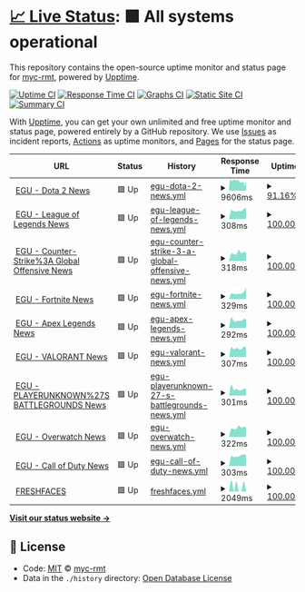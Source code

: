 # [📈 Live Status](https://myc-rmt.github.io/upptime): <!--live status--> **🟩 All systems operational**

This repository contains the open-source uptime monitor and status page for [myc-rmt](https://myc-rmt.github.io/upptime), powered by [Upptime](https://github.com/upptime/upptime).

[![Uptime CI](https://github.com/koj-co/upptime/workflows/Uptime%20CI/badge.svg)](https://github.com/koj-co/upptime/actions?query=workflow%3A%22Uptime+CI%22)
[![Response Time CI](https://github.com/koj-co/upptime/workflows/Response%20Time%20CI/badge.svg)](https://github.com/koj-co/upptime/actions?query=workflow%3A%22Response+Time+CI%22)
[![Graphs CI](https://github.com/koj-co/upptime/workflows/Graphs%20CI/badge.svg)](https://github.com/koj-co/upptime/actions?query=workflow%3A%22Graphs+CI%22)
[![Static Site CI](https://github.com/koj-co/upptime/workflows/Static%20Site%20CI/badge.svg)](https://github.com/koj-co/upptime/actions?query=workflow%3A%22Static+Site+CI%22)
[![Summary CI](https://github.com/koj-co/upptime/workflows/Summary%20CI/badge.svg)](https://github.com/koj-co/upptime/actions?query=workflow%3A%22Summary+CI%22)

With [Upptime](https://upptime.js.org), you can get your own unlimited and free uptime monitor and status page, powered entirely by a GitHub repository. We use [Issues](https://github.com/myc-rmt/upptime/issues) as incident reports, [Actions](https://github.com/myc-rmt/upptime/actions) as uptime monitors, and [Pages](https://myc-rmt.github.io/upptime) for the status page.

<!--start: status pages-->
<!-- This summary is generated by Upptime (https://github.com/upptime/upptime) -->
<!-- Do not edit this manually, your changes will be overwritten -->
<!-- prettier-ignore -->
| URL | Status | History | Response Time | Uptime |
| --- | ------ | ------- | ------------- | ------ |
| <img alt="" src="https://favicons.githubusercontent.com/my-egu.vercel.app" height="13"> [EGU - Dota 2 News](https://my-egu.vercel.app/api/news/scrapeGoogle?topic=Dota%202) | 🟩 Up | [egu-dota-2-news.yml](https://github.com/myc-rmt/upptime/commits/master/history/egu-dota-2-news.yml) | <details><summary><img alt="Response time graph" src="./graphs/egu-dota-2-news/response-time-week.png" height="20"> 9606ms</summary><br><a href="https://upptime.myc.com.my/history/egu-dota-2-news"><img alt="Response time 7233" src="https://img.shields.io/endpoint?url=https%3A%2F%2Fraw.githubusercontent.com%2Fmyc-rmt%2Fupptime%2Fmaster%2Fapi%2Fegu-dota-2-news%2Fresponse-time.json"></a><br><a href="https://upptime.myc.com.my/history/egu-dota-2-news"><img alt="24-hour response time 10327" src="https://img.shields.io/endpoint?url=https%3A%2F%2Fraw.githubusercontent.com%2Fmyc-rmt%2Fupptime%2Fmaster%2Fapi%2Fegu-dota-2-news%2Fresponse-time-day.json"></a><br><a href="https://upptime.myc.com.my/history/egu-dota-2-news"><img alt="7-day response time 9606" src="https://img.shields.io/endpoint?url=https%3A%2F%2Fraw.githubusercontent.com%2Fmyc-rmt%2Fupptime%2Fmaster%2Fapi%2Fegu-dota-2-news%2Fresponse-time-week.json"></a><br><a href="https://upptime.myc.com.my/history/egu-dota-2-news"><img alt="30-day response time 7518" src="https://img.shields.io/endpoint?url=https%3A%2F%2Fraw.githubusercontent.com%2Fmyc-rmt%2Fupptime%2Fmaster%2Fapi%2Fegu-dota-2-news%2Fresponse-time-month.json"></a><br><a href="https://upptime.myc.com.my/history/egu-dota-2-news"><img alt="1-year response time 7233" src="https://img.shields.io/endpoint?url=https%3A%2F%2Fraw.githubusercontent.com%2Fmyc-rmt%2Fupptime%2Fmaster%2Fapi%2Fegu-dota-2-news%2Fresponse-time-year.json"></a></details> | <details><summary><a href="https://upptime.myc.com.my/history/egu-dota-2-news">91.16%</a></summary><a href="https://upptime.myc.com.my/history/egu-dota-2-news"><img alt="All-time uptime 88.96%" src="https://img.shields.io/endpoint?url=https%3A%2F%2Fraw.githubusercontent.com%2Fmyc-rmt%2Fupptime%2Fmaster%2Fapi%2Fegu-dota-2-news%2Fuptime.json"></a><br><a href="https://upptime.myc.com.my/history/egu-dota-2-news"><img alt="24-hour uptime 77.44%" src="https://img.shields.io/endpoint?url=https%3A%2F%2Fraw.githubusercontent.com%2Fmyc-rmt%2Fupptime%2Fmaster%2Fapi%2Fegu-dota-2-news%2Fuptime-day.json"></a><br><a href="https://upptime.myc.com.my/history/egu-dota-2-news"><img alt="7-day uptime 91.16%" src="https://img.shields.io/endpoint?url=https%3A%2F%2Fraw.githubusercontent.com%2Fmyc-rmt%2Fupptime%2Fmaster%2Fapi%2Fegu-dota-2-news%2Fuptime-week.json"></a><br><a href="https://upptime.myc.com.my/history/egu-dota-2-news"><img alt="30-day uptime 91.59%" src="https://img.shields.io/endpoint?url=https%3A%2F%2Fraw.githubusercontent.com%2Fmyc-rmt%2Fupptime%2Fmaster%2Fapi%2Fegu-dota-2-news%2Fuptime-month.json"></a><br><a href="https://upptime.myc.com.my/history/egu-dota-2-news"><img alt="1-year uptime 88.96%" src="https://img.shields.io/endpoint?url=https%3A%2F%2Fraw.githubusercontent.com%2Fmyc-rmt%2Fupptime%2Fmaster%2Fapi%2Fegu-dota-2-news%2Fuptime-year.json"></a></details>
| <img alt="" src="https://favicons.githubusercontent.com/my-egu.vercel.app" height="13"> [EGU - League of Legends News](https://my-egu.vercel.app/api/news/scrapeGoogle?topic=League%20of%20Legends) | 🟩 Up | [egu-league-of-legends-news.yml](https://github.com/myc-rmt/upptime/commits/master/history/egu-league-of-legends-news.yml) | <details><summary><img alt="Response time graph" src="./graphs/egu-league-of-legends-news/response-time-week.png" height="20"> 308ms</summary><br><a href="https://upptime.myc.com.my/history/egu-league-of-legends-news"><img alt="Response time 552" src="https://img.shields.io/endpoint?url=https%3A%2F%2Fraw.githubusercontent.com%2Fmyc-rmt%2Fupptime%2Fmaster%2Fapi%2Fegu-league-of-legends-news%2Fresponse-time.json"></a><br><a href="https://upptime.myc.com.my/history/egu-league-of-legends-news"><img alt="24-hour response time 331" src="https://img.shields.io/endpoint?url=https%3A%2F%2Fraw.githubusercontent.com%2Fmyc-rmt%2Fupptime%2Fmaster%2Fapi%2Fegu-league-of-legends-news%2Fresponse-time-day.json"></a><br><a href="https://upptime.myc.com.my/history/egu-league-of-legends-news"><img alt="7-day response time 308" src="https://img.shields.io/endpoint?url=https%3A%2F%2Fraw.githubusercontent.com%2Fmyc-rmt%2Fupptime%2Fmaster%2Fapi%2Fegu-league-of-legends-news%2Fresponse-time-week.json"></a><br><a href="https://upptime.myc.com.my/history/egu-league-of-legends-news"><img alt="30-day response time 353" src="https://img.shields.io/endpoint?url=https%3A%2F%2Fraw.githubusercontent.com%2Fmyc-rmt%2Fupptime%2Fmaster%2Fapi%2Fegu-league-of-legends-news%2Fresponse-time-month.json"></a><br><a href="https://upptime.myc.com.my/history/egu-league-of-legends-news"><img alt="1-year response time 552" src="https://img.shields.io/endpoint?url=https%3A%2F%2Fraw.githubusercontent.com%2Fmyc-rmt%2Fupptime%2Fmaster%2Fapi%2Fegu-league-of-legends-news%2Fresponse-time-year.json"></a></details> | <details><summary><a href="https://upptime.myc.com.my/history/egu-league-of-legends-news">100.00%</a></summary><a href="https://upptime.myc.com.my/history/egu-league-of-legends-news"><img alt="All-time uptime 95.41%" src="https://img.shields.io/endpoint?url=https%3A%2F%2Fraw.githubusercontent.com%2Fmyc-rmt%2Fupptime%2Fmaster%2Fapi%2Fegu-league-of-legends-news%2Fuptime.json"></a><br><a href="https://upptime.myc.com.my/history/egu-league-of-legends-news"><img alt="24-hour uptime 100.00%" src="https://img.shields.io/endpoint?url=https%3A%2F%2Fraw.githubusercontent.com%2Fmyc-rmt%2Fupptime%2Fmaster%2Fapi%2Fegu-league-of-legends-news%2Fuptime-day.json"></a><br><a href="https://upptime.myc.com.my/history/egu-league-of-legends-news"><img alt="7-day uptime 100.00%" src="https://img.shields.io/endpoint?url=https%3A%2F%2Fraw.githubusercontent.com%2Fmyc-rmt%2Fupptime%2Fmaster%2Fapi%2Fegu-league-of-legends-news%2Fuptime-week.json"></a><br><a href="https://upptime.myc.com.my/history/egu-league-of-legends-news"><img alt="30-day uptime 99.36%" src="https://img.shields.io/endpoint?url=https%3A%2F%2Fraw.githubusercontent.com%2Fmyc-rmt%2Fupptime%2Fmaster%2Fapi%2Fegu-league-of-legends-news%2Fuptime-month.json"></a><br><a href="https://upptime.myc.com.my/history/egu-league-of-legends-news"><img alt="1-year uptime 95.41%" src="https://img.shields.io/endpoint?url=https%3A%2F%2Fraw.githubusercontent.com%2Fmyc-rmt%2Fupptime%2Fmaster%2Fapi%2Fegu-league-of-legends-news%2Fuptime-year.json"></a></details>
| <img alt="" src="https://favicons.githubusercontent.com/my-egu.vercel.app" height="13"> [EGU - Counter-Strike%3A Global Offensive News](https://my-egu.vercel.app/api/news/scrapeGoogle?topic=Counter-Strike%3A%20Global%20Offensive) | 🟩 Up | [egu-counter-strike-3-a-global-offensive-news.yml](https://github.com/myc-rmt/upptime/commits/master/history/egu-counter-strike-3-a-global-offensive-news.yml) | <details><summary><img alt="Response time graph" src="./graphs/egu-counter-strike-3-a-global-offensive-news/response-time-week.png" height="20"> 318ms</summary><br><a href="https://upptime.myc.com.my/history/egu-counter-strike-3-a-global-offensive-news"><img alt="Response time 483" src="https://img.shields.io/endpoint?url=https%3A%2F%2Fraw.githubusercontent.com%2Fmyc-rmt%2Fupptime%2Fmaster%2Fapi%2Fegu-counter-strike-3-a-global-offensive-news%2Fresponse-time.json"></a><br><a href="https://upptime.myc.com.my/history/egu-counter-strike-3-a-global-offensive-news"><img alt="24-hour response time 272" src="https://img.shields.io/endpoint?url=https%3A%2F%2Fraw.githubusercontent.com%2Fmyc-rmt%2Fupptime%2Fmaster%2Fapi%2Fegu-counter-strike-3-a-global-offensive-news%2Fresponse-time-day.json"></a><br><a href="https://upptime.myc.com.my/history/egu-counter-strike-3-a-global-offensive-news"><img alt="7-day response time 318" src="https://img.shields.io/endpoint?url=https%3A%2F%2Fraw.githubusercontent.com%2Fmyc-rmt%2Fupptime%2Fmaster%2Fapi%2Fegu-counter-strike-3-a-global-offensive-news%2Fresponse-time-week.json"></a><br><a href="https://upptime.myc.com.my/history/egu-counter-strike-3-a-global-offensive-news"><img alt="30-day response time 300" src="https://img.shields.io/endpoint?url=https%3A%2F%2Fraw.githubusercontent.com%2Fmyc-rmt%2Fupptime%2Fmaster%2Fapi%2Fegu-counter-strike-3-a-global-offensive-news%2Fresponse-time-month.json"></a><br><a href="https://upptime.myc.com.my/history/egu-counter-strike-3-a-global-offensive-news"><img alt="1-year response time 483" src="https://img.shields.io/endpoint?url=https%3A%2F%2Fraw.githubusercontent.com%2Fmyc-rmt%2Fupptime%2Fmaster%2Fapi%2Fegu-counter-strike-3-a-global-offensive-news%2Fresponse-time-year.json"></a></details> | <details><summary><a href="https://upptime.myc.com.my/history/egu-counter-strike-3-a-global-offensive-news">100.00%</a></summary><a href="https://upptime.myc.com.my/history/egu-counter-strike-3-a-global-offensive-news"><img alt="All-time uptime 95.41%" src="https://img.shields.io/endpoint?url=https%3A%2F%2Fraw.githubusercontent.com%2Fmyc-rmt%2Fupptime%2Fmaster%2Fapi%2Fegu-counter-strike-3-a-global-offensive-news%2Fuptime.json"></a><br><a href="https://upptime.myc.com.my/history/egu-counter-strike-3-a-global-offensive-news"><img alt="24-hour uptime 100.00%" src="https://img.shields.io/endpoint?url=https%3A%2F%2Fraw.githubusercontent.com%2Fmyc-rmt%2Fupptime%2Fmaster%2Fapi%2Fegu-counter-strike-3-a-global-offensive-news%2Fuptime-day.json"></a><br><a href="https://upptime.myc.com.my/history/egu-counter-strike-3-a-global-offensive-news"><img alt="7-day uptime 100.00%" src="https://img.shields.io/endpoint?url=https%3A%2F%2Fraw.githubusercontent.com%2Fmyc-rmt%2Fupptime%2Fmaster%2Fapi%2Fegu-counter-strike-3-a-global-offensive-news%2Fuptime-week.json"></a><br><a href="https://upptime.myc.com.my/history/egu-counter-strike-3-a-global-offensive-news"><img alt="30-day uptime 99.36%" src="https://img.shields.io/endpoint?url=https%3A%2F%2Fraw.githubusercontent.com%2Fmyc-rmt%2Fupptime%2Fmaster%2Fapi%2Fegu-counter-strike-3-a-global-offensive-news%2Fuptime-month.json"></a><br><a href="https://upptime.myc.com.my/history/egu-counter-strike-3-a-global-offensive-news"><img alt="1-year uptime 95.41%" src="https://img.shields.io/endpoint?url=https%3A%2F%2Fraw.githubusercontent.com%2Fmyc-rmt%2Fupptime%2Fmaster%2Fapi%2Fegu-counter-strike-3-a-global-offensive-news%2Fuptime-year.json"></a></details>
| <img alt="" src="https://favicons.githubusercontent.com/my-egu.vercel.app" height="13"> [EGU - Fortnite News](https://my-egu.vercel.app/api/news/scrapeGoogle?topic=Fortnite) | 🟩 Up | [egu-fortnite-news.yml](https://github.com/myc-rmt/upptime/commits/master/history/egu-fortnite-news.yml) | <details><summary><img alt="Response time graph" src="./graphs/egu-fortnite-news/response-time-week.png" height="20"> 329ms</summary><br><a href="https://upptime.myc.com.my/history/egu-fortnite-news"><img alt="Response time 498" src="https://img.shields.io/endpoint?url=https%3A%2F%2Fraw.githubusercontent.com%2Fmyc-rmt%2Fupptime%2Fmaster%2Fapi%2Fegu-fortnite-news%2Fresponse-time.json"></a><br><a href="https://upptime.myc.com.my/history/egu-fortnite-news"><img alt="24-hour response time 275" src="https://img.shields.io/endpoint?url=https%3A%2F%2Fraw.githubusercontent.com%2Fmyc-rmt%2Fupptime%2Fmaster%2Fapi%2Fegu-fortnite-news%2Fresponse-time-day.json"></a><br><a href="https://upptime.myc.com.my/history/egu-fortnite-news"><img alt="7-day response time 329" src="https://img.shields.io/endpoint?url=https%3A%2F%2Fraw.githubusercontent.com%2Fmyc-rmt%2Fupptime%2Fmaster%2Fapi%2Fegu-fortnite-news%2Fresponse-time-week.json"></a><br><a href="https://upptime.myc.com.my/history/egu-fortnite-news"><img alt="30-day response time 307" src="https://img.shields.io/endpoint?url=https%3A%2F%2Fraw.githubusercontent.com%2Fmyc-rmt%2Fupptime%2Fmaster%2Fapi%2Fegu-fortnite-news%2Fresponse-time-month.json"></a><br><a href="https://upptime.myc.com.my/history/egu-fortnite-news"><img alt="1-year response time 498" src="https://img.shields.io/endpoint?url=https%3A%2F%2Fraw.githubusercontent.com%2Fmyc-rmt%2Fupptime%2Fmaster%2Fapi%2Fegu-fortnite-news%2Fresponse-time-year.json"></a></details> | <details><summary><a href="https://upptime.myc.com.my/history/egu-fortnite-news">100.00%</a></summary><a href="https://upptime.myc.com.my/history/egu-fortnite-news"><img alt="All-time uptime 95.41%" src="https://img.shields.io/endpoint?url=https%3A%2F%2Fraw.githubusercontent.com%2Fmyc-rmt%2Fupptime%2Fmaster%2Fapi%2Fegu-fortnite-news%2Fuptime.json"></a><br><a href="https://upptime.myc.com.my/history/egu-fortnite-news"><img alt="24-hour uptime 100.00%" src="https://img.shields.io/endpoint?url=https%3A%2F%2Fraw.githubusercontent.com%2Fmyc-rmt%2Fupptime%2Fmaster%2Fapi%2Fegu-fortnite-news%2Fuptime-day.json"></a><br><a href="https://upptime.myc.com.my/history/egu-fortnite-news"><img alt="7-day uptime 100.00%" src="https://img.shields.io/endpoint?url=https%3A%2F%2Fraw.githubusercontent.com%2Fmyc-rmt%2Fupptime%2Fmaster%2Fapi%2Fegu-fortnite-news%2Fuptime-week.json"></a><br><a href="https://upptime.myc.com.my/history/egu-fortnite-news"><img alt="30-day uptime 99.36%" src="https://img.shields.io/endpoint?url=https%3A%2F%2Fraw.githubusercontent.com%2Fmyc-rmt%2Fupptime%2Fmaster%2Fapi%2Fegu-fortnite-news%2Fuptime-month.json"></a><br><a href="https://upptime.myc.com.my/history/egu-fortnite-news"><img alt="1-year uptime 95.41%" src="https://img.shields.io/endpoint?url=https%3A%2F%2Fraw.githubusercontent.com%2Fmyc-rmt%2Fupptime%2Fmaster%2Fapi%2Fegu-fortnite-news%2Fuptime-year.json"></a></details>
| <img alt="" src="https://favicons.githubusercontent.com/my-egu.vercel.app" height="13"> [EGU - Apex Legends News](https://my-egu.vercel.app/api/news/scrapeGoogle?topic=Apex%20Legends) | 🟩 Up | [egu-apex-legends-news.yml](https://github.com/myc-rmt/upptime/commits/master/history/egu-apex-legends-news.yml) | <details><summary><img alt="Response time graph" src="./graphs/egu-apex-legends-news/response-time-week.png" height="20"> 292ms</summary><br><a href="https://upptime.myc.com.my/history/egu-apex-legends-news"><img alt="Response time 490" src="https://img.shields.io/endpoint?url=https%3A%2F%2Fraw.githubusercontent.com%2Fmyc-rmt%2Fupptime%2Fmaster%2Fapi%2Fegu-apex-legends-news%2Fresponse-time.json"></a><br><a href="https://upptime.myc.com.my/history/egu-apex-legends-news"><img alt="24-hour response time 270" src="https://img.shields.io/endpoint?url=https%3A%2F%2Fraw.githubusercontent.com%2Fmyc-rmt%2Fupptime%2Fmaster%2Fapi%2Fegu-apex-legends-news%2Fresponse-time-day.json"></a><br><a href="https://upptime.myc.com.my/history/egu-apex-legends-news"><img alt="7-day response time 292" src="https://img.shields.io/endpoint?url=https%3A%2F%2Fraw.githubusercontent.com%2Fmyc-rmt%2Fupptime%2Fmaster%2Fapi%2Fegu-apex-legends-news%2Fresponse-time-week.json"></a><br><a href="https://upptime.myc.com.my/history/egu-apex-legends-news"><img alt="30-day response time 293" src="https://img.shields.io/endpoint?url=https%3A%2F%2Fraw.githubusercontent.com%2Fmyc-rmt%2Fupptime%2Fmaster%2Fapi%2Fegu-apex-legends-news%2Fresponse-time-month.json"></a><br><a href="https://upptime.myc.com.my/history/egu-apex-legends-news"><img alt="1-year response time 490" src="https://img.shields.io/endpoint?url=https%3A%2F%2Fraw.githubusercontent.com%2Fmyc-rmt%2Fupptime%2Fmaster%2Fapi%2Fegu-apex-legends-news%2Fresponse-time-year.json"></a></details> | <details><summary><a href="https://upptime.myc.com.my/history/egu-apex-legends-news">100.00%</a></summary><a href="https://upptime.myc.com.my/history/egu-apex-legends-news"><img alt="All-time uptime 95.41%" src="https://img.shields.io/endpoint?url=https%3A%2F%2Fraw.githubusercontent.com%2Fmyc-rmt%2Fupptime%2Fmaster%2Fapi%2Fegu-apex-legends-news%2Fuptime.json"></a><br><a href="https://upptime.myc.com.my/history/egu-apex-legends-news"><img alt="24-hour uptime 100.00%" src="https://img.shields.io/endpoint?url=https%3A%2F%2Fraw.githubusercontent.com%2Fmyc-rmt%2Fupptime%2Fmaster%2Fapi%2Fegu-apex-legends-news%2Fuptime-day.json"></a><br><a href="https://upptime.myc.com.my/history/egu-apex-legends-news"><img alt="7-day uptime 100.00%" src="https://img.shields.io/endpoint?url=https%3A%2F%2Fraw.githubusercontent.com%2Fmyc-rmt%2Fupptime%2Fmaster%2Fapi%2Fegu-apex-legends-news%2Fuptime-week.json"></a><br><a href="https://upptime.myc.com.my/history/egu-apex-legends-news"><img alt="30-day uptime 99.36%" src="https://img.shields.io/endpoint?url=https%3A%2F%2Fraw.githubusercontent.com%2Fmyc-rmt%2Fupptime%2Fmaster%2Fapi%2Fegu-apex-legends-news%2Fuptime-month.json"></a><br><a href="https://upptime.myc.com.my/history/egu-apex-legends-news"><img alt="1-year uptime 95.41%" src="https://img.shields.io/endpoint?url=https%3A%2F%2Fraw.githubusercontent.com%2Fmyc-rmt%2Fupptime%2Fmaster%2Fapi%2Fegu-apex-legends-news%2Fuptime-year.json"></a></details>
| <img alt="" src="https://favicons.githubusercontent.com/my-egu.vercel.app" height="13"> [EGU - VALORANT News](https://my-egu.vercel.app/api/news/scrapeGoogle?topic=VALORANT) | 🟩 Up | [egu-valorant-news.yml](https://github.com/myc-rmt/upptime/commits/master/history/egu-valorant-news.yml) | <details><summary><img alt="Response time graph" src="./graphs/egu-valorant-news/response-time-week.png" height="20"> 307ms</summary><br><a href="https://upptime.myc.com.my/history/egu-valorant-news"><img alt="Response time 337" src="https://img.shields.io/endpoint?url=https%3A%2F%2Fraw.githubusercontent.com%2Fmyc-rmt%2Fupptime%2Fmaster%2Fapi%2Fegu-valorant-news%2Fresponse-time.json"></a><br><a href="https://upptime.myc.com.my/history/egu-valorant-news"><img alt="24-hour response time 342" src="https://img.shields.io/endpoint?url=https%3A%2F%2Fraw.githubusercontent.com%2Fmyc-rmt%2Fupptime%2Fmaster%2Fapi%2Fegu-valorant-news%2Fresponse-time-day.json"></a><br><a href="https://upptime.myc.com.my/history/egu-valorant-news"><img alt="7-day response time 307" src="https://img.shields.io/endpoint?url=https%3A%2F%2Fraw.githubusercontent.com%2Fmyc-rmt%2Fupptime%2Fmaster%2Fapi%2Fegu-valorant-news%2Fresponse-time-week.json"></a><br><a href="https://upptime.myc.com.my/history/egu-valorant-news"><img alt="30-day response time 316" src="https://img.shields.io/endpoint?url=https%3A%2F%2Fraw.githubusercontent.com%2Fmyc-rmt%2Fupptime%2Fmaster%2Fapi%2Fegu-valorant-news%2Fresponse-time-month.json"></a><br><a href="https://upptime.myc.com.my/history/egu-valorant-news"><img alt="1-year response time 337" src="https://img.shields.io/endpoint?url=https%3A%2F%2Fraw.githubusercontent.com%2Fmyc-rmt%2Fupptime%2Fmaster%2Fapi%2Fegu-valorant-news%2Fresponse-time-year.json"></a></details> | <details><summary><a href="https://upptime.myc.com.my/history/egu-valorant-news">100.00%</a></summary><a href="https://upptime.myc.com.my/history/egu-valorant-news"><img alt="All-time uptime 95.37%" src="https://img.shields.io/endpoint?url=https%3A%2F%2Fraw.githubusercontent.com%2Fmyc-rmt%2Fupptime%2Fmaster%2Fapi%2Fegu-valorant-news%2Fuptime.json"></a><br><a href="https://upptime.myc.com.my/history/egu-valorant-news"><img alt="24-hour uptime 100.00%" src="https://img.shields.io/endpoint?url=https%3A%2F%2Fraw.githubusercontent.com%2Fmyc-rmt%2Fupptime%2Fmaster%2Fapi%2Fegu-valorant-news%2Fuptime-day.json"></a><br><a href="https://upptime.myc.com.my/history/egu-valorant-news"><img alt="7-day uptime 100.00%" src="https://img.shields.io/endpoint?url=https%3A%2F%2Fraw.githubusercontent.com%2Fmyc-rmt%2Fupptime%2Fmaster%2Fapi%2Fegu-valorant-news%2Fuptime-week.json"></a><br><a href="https://upptime.myc.com.my/history/egu-valorant-news"><img alt="30-day uptime 99.36%" src="https://img.shields.io/endpoint?url=https%3A%2F%2Fraw.githubusercontent.com%2Fmyc-rmt%2Fupptime%2Fmaster%2Fapi%2Fegu-valorant-news%2Fuptime-month.json"></a><br><a href="https://upptime.myc.com.my/history/egu-valorant-news"><img alt="1-year uptime 95.37%" src="https://img.shields.io/endpoint?url=https%3A%2F%2Fraw.githubusercontent.com%2Fmyc-rmt%2Fupptime%2Fmaster%2Fapi%2Fegu-valorant-news%2Fuptime-year.json"></a></details>
| <img alt="" src="https://favicons.githubusercontent.com/my-egu.vercel.app" height="13"> [EGU - PLAYERUNKNOWN%27S BATTLEGROUNDS News](https://my-egu.vercel.app/api/news/scrapeGoogle?topic=PLAYERUNKNOWN%27S%20BATTLEGROUNDS) | 🟩 Up | [egu-playerunknown-27-s-battlegrounds-news.yml](https://github.com/myc-rmt/upptime/commits/master/history/egu-playerunknown-27-s-battlegrounds-news.yml) | <details><summary><img alt="Response time graph" src="./graphs/egu-playerunknown-27-s-battlegrounds-news/response-time-week.png" height="20"> 301ms</summary><br><a href="https://upptime.myc.com.my/history/egu-playerunknown-27-s-battlegrounds-news"><img alt="Response time 365" src="https://img.shields.io/endpoint?url=https%3A%2F%2Fraw.githubusercontent.com%2Fmyc-rmt%2Fupptime%2Fmaster%2Fapi%2Fegu-playerunknown-27-s-battlegrounds-news%2Fresponse-time.json"></a><br><a href="https://upptime.myc.com.my/history/egu-playerunknown-27-s-battlegrounds-news"><img alt="24-hour response time 268" src="https://img.shields.io/endpoint?url=https%3A%2F%2Fraw.githubusercontent.com%2Fmyc-rmt%2Fupptime%2Fmaster%2Fapi%2Fegu-playerunknown-27-s-battlegrounds-news%2Fresponse-time-day.json"></a><br><a href="https://upptime.myc.com.my/history/egu-playerunknown-27-s-battlegrounds-news"><img alt="7-day response time 301" src="https://img.shields.io/endpoint?url=https%3A%2F%2Fraw.githubusercontent.com%2Fmyc-rmt%2Fupptime%2Fmaster%2Fapi%2Fegu-playerunknown-27-s-battlegrounds-news%2Fresponse-time-week.json"></a><br><a href="https://upptime.myc.com.my/history/egu-playerunknown-27-s-battlegrounds-news"><img alt="30-day response time 303" src="https://img.shields.io/endpoint?url=https%3A%2F%2Fraw.githubusercontent.com%2Fmyc-rmt%2Fupptime%2Fmaster%2Fapi%2Fegu-playerunknown-27-s-battlegrounds-news%2Fresponse-time-month.json"></a><br><a href="https://upptime.myc.com.my/history/egu-playerunknown-27-s-battlegrounds-news"><img alt="1-year response time 365" src="https://img.shields.io/endpoint?url=https%3A%2F%2Fraw.githubusercontent.com%2Fmyc-rmt%2Fupptime%2Fmaster%2Fapi%2Fegu-playerunknown-27-s-battlegrounds-news%2Fresponse-time-year.json"></a></details> | <details><summary><a href="https://upptime.myc.com.my/history/egu-playerunknown-27-s-battlegrounds-news">100.00%</a></summary><a href="https://upptime.myc.com.my/history/egu-playerunknown-27-s-battlegrounds-news"><img alt="All-time uptime 95.37%" src="https://img.shields.io/endpoint?url=https%3A%2F%2Fraw.githubusercontent.com%2Fmyc-rmt%2Fupptime%2Fmaster%2Fapi%2Fegu-playerunknown-27-s-battlegrounds-news%2Fuptime.json"></a><br><a href="https://upptime.myc.com.my/history/egu-playerunknown-27-s-battlegrounds-news"><img alt="24-hour uptime 100.00%" src="https://img.shields.io/endpoint?url=https%3A%2F%2Fraw.githubusercontent.com%2Fmyc-rmt%2Fupptime%2Fmaster%2Fapi%2Fegu-playerunknown-27-s-battlegrounds-news%2Fuptime-day.json"></a><br><a href="https://upptime.myc.com.my/history/egu-playerunknown-27-s-battlegrounds-news"><img alt="7-day uptime 100.00%" src="https://img.shields.io/endpoint?url=https%3A%2F%2Fraw.githubusercontent.com%2Fmyc-rmt%2Fupptime%2Fmaster%2Fapi%2Fegu-playerunknown-27-s-battlegrounds-news%2Fuptime-week.json"></a><br><a href="https://upptime.myc.com.my/history/egu-playerunknown-27-s-battlegrounds-news"><img alt="30-day uptime 99.36%" src="https://img.shields.io/endpoint?url=https%3A%2F%2Fraw.githubusercontent.com%2Fmyc-rmt%2Fupptime%2Fmaster%2Fapi%2Fegu-playerunknown-27-s-battlegrounds-news%2Fuptime-month.json"></a><br><a href="https://upptime.myc.com.my/history/egu-playerunknown-27-s-battlegrounds-news"><img alt="1-year uptime 95.37%" src="https://img.shields.io/endpoint?url=https%3A%2F%2Fraw.githubusercontent.com%2Fmyc-rmt%2Fupptime%2Fmaster%2Fapi%2Fegu-playerunknown-27-s-battlegrounds-news%2Fuptime-year.json"></a></details>
| <img alt="" src="https://favicons.githubusercontent.com/my-egu.vercel.app" height="13"> [EGU - Overwatch News](https://my-egu.vercel.app/api/news/scrapeGoogle?topic=Overwatch) | 🟩 Up | [egu-overwatch-news.yml](https://github.com/myc-rmt/upptime/commits/master/history/egu-overwatch-news.yml) | <details><summary><img alt="Response time graph" src="./graphs/egu-overwatch-news/response-time-week.png" height="20"> 322ms</summary><br><a href="https://upptime.myc.com.my/history/egu-overwatch-news"><img alt="Response time 479" src="https://img.shields.io/endpoint?url=https%3A%2F%2Fraw.githubusercontent.com%2Fmyc-rmt%2Fupptime%2Fmaster%2Fapi%2Fegu-overwatch-news%2Fresponse-time.json"></a><br><a href="https://upptime.myc.com.my/history/egu-overwatch-news"><img alt="24-hour response time 292" src="https://img.shields.io/endpoint?url=https%3A%2F%2Fraw.githubusercontent.com%2Fmyc-rmt%2Fupptime%2Fmaster%2Fapi%2Fegu-overwatch-news%2Fresponse-time-day.json"></a><br><a href="https://upptime.myc.com.my/history/egu-overwatch-news"><img alt="7-day response time 322" src="https://img.shields.io/endpoint?url=https%3A%2F%2Fraw.githubusercontent.com%2Fmyc-rmt%2Fupptime%2Fmaster%2Fapi%2Fegu-overwatch-news%2Fresponse-time-week.json"></a><br><a href="https://upptime.myc.com.my/history/egu-overwatch-news"><img alt="30-day response time 313" src="https://img.shields.io/endpoint?url=https%3A%2F%2Fraw.githubusercontent.com%2Fmyc-rmt%2Fupptime%2Fmaster%2Fapi%2Fegu-overwatch-news%2Fresponse-time-month.json"></a><br><a href="https://upptime.myc.com.my/history/egu-overwatch-news"><img alt="1-year response time 479" src="https://img.shields.io/endpoint?url=https%3A%2F%2Fraw.githubusercontent.com%2Fmyc-rmt%2Fupptime%2Fmaster%2Fapi%2Fegu-overwatch-news%2Fresponse-time-year.json"></a></details> | <details><summary><a href="https://upptime.myc.com.my/history/egu-overwatch-news">100.00%</a></summary><a href="https://upptime.myc.com.my/history/egu-overwatch-news"><img alt="All-time uptime 95.39%" src="https://img.shields.io/endpoint?url=https%3A%2F%2Fraw.githubusercontent.com%2Fmyc-rmt%2Fupptime%2Fmaster%2Fapi%2Fegu-overwatch-news%2Fuptime.json"></a><br><a href="https://upptime.myc.com.my/history/egu-overwatch-news"><img alt="24-hour uptime 100.00%" src="https://img.shields.io/endpoint?url=https%3A%2F%2Fraw.githubusercontent.com%2Fmyc-rmt%2Fupptime%2Fmaster%2Fapi%2Fegu-overwatch-news%2Fuptime-day.json"></a><br><a href="https://upptime.myc.com.my/history/egu-overwatch-news"><img alt="7-day uptime 100.00%" src="https://img.shields.io/endpoint?url=https%3A%2F%2Fraw.githubusercontent.com%2Fmyc-rmt%2Fupptime%2Fmaster%2Fapi%2Fegu-overwatch-news%2Fuptime-week.json"></a><br><a href="https://upptime.myc.com.my/history/egu-overwatch-news"><img alt="30-day uptime 99.36%" src="https://img.shields.io/endpoint?url=https%3A%2F%2Fraw.githubusercontent.com%2Fmyc-rmt%2Fupptime%2Fmaster%2Fapi%2Fegu-overwatch-news%2Fuptime-month.json"></a><br><a href="https://upptime.myc.com.my/history/egu-overwatch-news"><img alt="1-year uptime 95.39%" src="https://img.shields.io/endpoint?url=https%3A%2F%2Fraw.githubusercontent.com%2Fmyc-rmt%2Fupptime%2Fmaster%2Fapi%2Fegu-overwatch-news%2Fuptime-year.json"></a></details>
| <img alt="" src="https://favicons.githubusercontent.com/my-egu.vercel.app" height="13"> [EGU - Call of Duty News](https://my-egu.vercel.app/api/news/scrapeGoogle?topic=Call%20of%20Duty) | 🟩 Up | [egu-call-of-duty-news.yml](https://github.com/myc-rmt/upptime/commits/master/history/egu-call-of-duty-news.yml) | <details><summary><img alt="Response time graph" src="./graphs/egu-call-of-duty-news/response-time-week.png" height="20"> 303ms</summary><br><a href="https://upptime.myc.com.my/history/egu-call-of-duty-news"><img alt="Response time 535" src="https://img.shields.io/endpoint?url=https%3A%2F%2Fraw.githubusercontent.com%2Fmyc-rmt%2Fupptime%2Fmaster%2Fapi%2Fegu-call-of-duty-news%2Fresponse-time.json"></a><br><a href="https://upptime.myc.com.my/history/egu-call-of-duty-news"><img alt="24-hour response time 275" src="https://img.shields.io/endpoint?url=https%3A%2F%2Fraw.githubusercontent.com%2Fmyc-rmt%2Fupptime%2Fmaster%2Fapi%2Fegu-call-of-duty-news%2Fresponse-time-day.json"></a><br><a href="https://upptime.myc.com.my/history/egu-call-of-duty-news"><img alt="7-day response time 303" src="https://img.shields.io/endpoint?url=https%3A%2F%2Fraw.githubusercontent.com%2Fmyc-rmt%2Fupptime%2Fmaster%2Fapi%2Fegu-call-of-duty-news%2Fresponse-time-week.json"></a><br><a href="https://upptime.myc.com.my/history/egu-call-of-duty-news"><img alt="30-day response time 294" src="https://img.shields.io/endpoint?url=https%3A%2F%2Fraw.githubusercontent.com%2Fmyc-rmt%2Fupptime%2Fmaster%2Fapi%2Fegu-call-of-duty-news%2Fresponse-time-month.json"></a><br><a href="https://upptime.myc.com.my/history/egu-call-of-duty-news"><img alt="1-year response time 535" src="https://img.shields.io/endpoint?url=https%3A%2F%2Fraw.githubusercontent.com%2Fmyc-rmt%2Fupptime%2Fmaster%2Fapi%2Fegu-call-of-duty-news%2Fresponse-time-year.json"></a></details> | <details><summary><a href="https://upptime.myc.com.my/history/egu-call-of-duty-news">100.00%</a></summary><a href="https://upptime.myc.com.my/history/egu-call-of-duty-news"><img alt="All-time uptime 95.37%" src="https://img.shields.io/endpoint?url=https%3A%2F%2Fraw.githubusercontent.com%2Fmyc-rmt%2Fupptime%2Fmaster%2Fapi%2Fegu-call-of-duty-news%2Fuptime.json"></a><br><a href="https://upptime.myc.com.my/history/egu-call-of-duty-news"><img alt="24-hour uptime 100.00%" src="https://img.shields.io/endpoint?url=https%3A%2F%2Fraw.githubusercontent.com%2Fmyc-rmt%2Fupptime%2Fmaster%2Fapi%2Fegu-call-of-duty-news%2Fuptime-day.json"></a><br><a href="https://upptime.myc.com.my/history/egu-call-of-duty-news"><img alt="7-day uptime 100.00%" src="https://img.shields.io/endpoint?url=https%3A%2F%2Fraw.githubusercontent.com%2Fmyc-rmt%2Fupptime%2Fmaster%2Fapi%2Fegu-call-of-duty-news%2Fuptime-week.json"></a><br><a href="https://upptime.myc.com.my/history/egu-call-of-duty-news"><img alt="30-day uptime 99.36%" src="https://img.shields.io/endpoint?url=https%3A%2F%2Fraw.githubusercontent.com%2Fmyc-rmt%2Fupptime%2Fmaster%2Fapi%2Fegu-call-of-duty-news%2Fuptime-month.json"></a><br><a href="https://upptime.myc.com.my/history/egu-call-of-duty-news"><img alt="1-year uptime 95.37%" src="https://img.shields.io/endpoint?url=https%3A%2F%2Fraw.githubusercontent.com%2Fmyc-rmt%2Fupptime%2Fmaster%2Fapi%2Fegu-call-of-duty-news%2Fuptime-year.json"></a></details>
| <img alt="" src="https://favicons.githubusercontent.com/freshfaces.vercel.app" height="13"> [FRESHFACES](https://freshfaces.vercel.app/api/cron/ping) | 🟩 Up | [freshfaces.yml](https://github.com/myc-rmt/upptime/commits/master/history/freshfaces.yml) | <details><summary><img alt="Response time graph" src="./graphs/freshfaces/response-time-week.png" height="20"> 2049ms</summary><br><a href="https://upptime.myc.com.my/history/freshfaces"><img alt="Response time 2271" src="https://img.shields.io/endpoint?url=https%3A%2F%2Fraw.githubusercontent.com%2Fmyc-rmt%2Fupptime%2Fmaster%2Fapi%2Ffreshfaces%2Fresponse-time.json"></a><br><a href="https://upptime.myc.com.my/history/freshfaces"><img alt="24-hour response time 108" src="https://img.shields.io/endpoint?url=https%3A%2F%2Fraw.githubusercontent.com%2Fmyc-rmt%2Fupptime%2Fmaster%2Fapi%2Ffreshfaces%2Fresponse-time-day.json"></a><br><a href="https://upptime.myc.com.my/history/freshfaces"><img alt="7-day response time 2049" src="https://img.shields.io/endpoint?url=https%3A%2F%2Fraw.githubusercontent.com%2Fmyc-rmt%2Fupptime%2Fmaster%2Fapi%2Ffreshfaces%2Fresponse-time-week.json"></a><br><a href="https://upptime.myc.com.my/history/freshfaces"><img alt="30-day response time 2359" src="https://img.shields.io/endpoint?url=https%3A%2F%2Fraw.githubusercontent.com%2Fmyc-rmt%2Fupptime%2Fmaster%2Fapi%2Ffreshfaces%2Fresponse-time-month.json"></a><br><a href="https://upptime.myc.com.my/history/freshfaces"><img alt="1-year response time 2271" src="https://img.shields.io/endpoint?url=https%3A%2F%2Fraw.githubusercontent.com%2Fmyc-rmt%2Fupptime%2Fmaster%2Fapi%2Ffreshfaces%2Fresponse-time-year.json"></a></details> | <details><summary><a href="https://upptime.myc.com.my/history/freshfaces">100.00%</a></summary><a href="https://upptime.myc.com.my/history/freshfaces"><img alt="All-time uptime 99.93%" src="https://img.shields.io/endpoint?url=https%3A%2F%2Fraw.githubusercontent.com%2Fmyc-rmt%2Fupptime%2Fmaster%2Fapi%2Ffreshfaces%2Fuptime.json"></a><br><a href="https://upptime.myc.com.my/history/freshfaces"><img alt="24-hour uptime 100.00%" src="https://img.shields.io/endpoint?url=https%3A%2F%2Fraw.githubusercontent.com%2Fmyc-rmt%2Fupptime%2Fmaster%2Fapi%2Ffreshfaces%2Fuptime-day.json"></a><br><a href="https://upptime.myc.com.my/history/freshfaces"><img alt="7-day uptime 100.00%" src="https://img.shields.io/endpoint?url=https%3A%2F%2Fraw.githubusercontent.com%2Fmyc-rmt%2Fupptime%2Fmaster%2Fapi%2Ffreshfaces%2Fuptime-week.json"></a><br><a href="https://upptime.myc.com.my/history/freshfaces"><img alt="30-day uptime 99.93%" src="https://img.shields.io/endpoint?url=https%3A%2F%2Fraw.githubusercontent.com%2Fmyc-rmt%2Fupptime%2Fmaster%2Fapi%2Ffreshfaces%2Fuptime-month.json"></a><br><a href="https://upptime.myc.com.my/history/freshfaces"><img alt="1-year uptime 99.93%" src="https://img.shields.io/endpoint?url=https%3A%2F%2Fraw.githubusercontent.com%2Fmyc-rmt%2Fupptime%2Fmaster%2Fapi%2Ffreshfaces%2Fuptime-year.json"></a></details>

<!--end: status pages-->

[**Visit our status website →**](https://myc-rmt.github.io/upptime)

## 📄 License

- Code: [MIT](./LICENSE) © [myc-rmt](https://myc-rmt.github.io/upptime)
- Data in the `./history` directory: [Open Database License](https://opendatacommons.org/licenses/odbl/1-0/)

